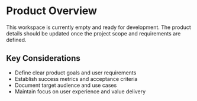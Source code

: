 # Product Overview

This workspace is currently empty and ready for development. The product details should be updated once the project scope and requirements are defined.

## Key Considerations
- Define clear product goals and user requirements
- Establish success metrics and acceptance criteria
- Document target audience and use cases
- Maintain focus on user experience and value delivery